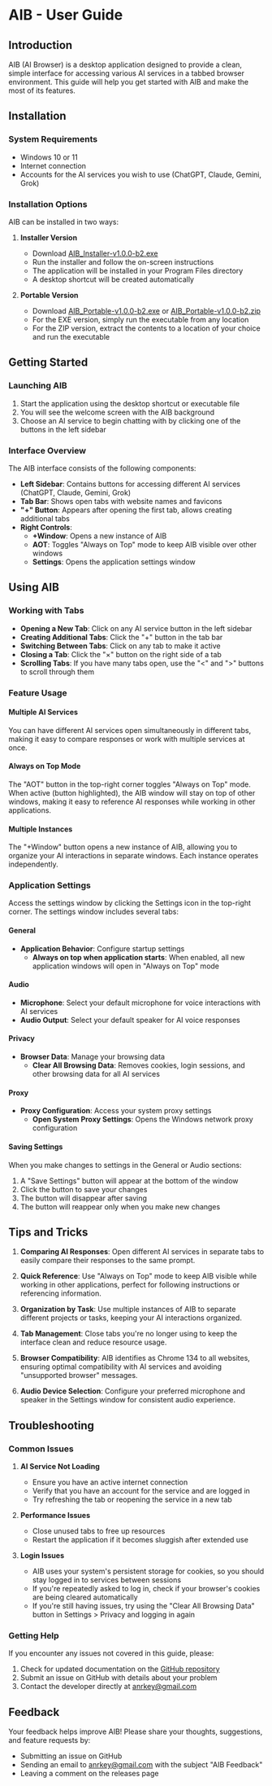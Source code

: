 # AIB - User Guide

## Introduction

AIB (AI Browser) is a desktop application designed to provide a clean, simple interface for accessing various AI services in a tabbed browser environment. This guide will help you get started with AIB and make the most of its features.

## Installation

### System Requirements
- Windows 10 or 11
- Internet connection
- Accounts for the AI services you wish to use (ChatGPT, Claude, Gemini, Grok)

### Installation Options

AIB can be installed in two ways:

1. **Installer Version**
   - Download [AIB_Installer-v1.0.0-b2.exe](https://github.com/AnRkey/AIB/releases/download/v1.0.0-b2/AIB_Installer-v1.0.0-b2.exe)
   - Run the installer and follow the on-screen instructions
   - The application will be installed in your Program Files directory
   - A desktop shortcut will be created automatically

2. **Portable Version**
   - Download [AIB_Portable-v1.0.0-b2.exe](https://github.com/AnRkey/AIB/releases/download/v1.0.0-b2/AIB_Portable-v1.0.0-b2.exe) or [AIB_Portable-v1.0.0-b2.zip](https://github.com/AnRkey/AIB/releases/download/v1.0.0-b2/AIB_Portable-v1.0.0-b2.zip)
   - For the EXE version, simply run the executable from any location
   - For the ZIP version, extract the contents to a location of your choice and run the executable

## Getting Started

### Launching AIB

1. Start the application using the desktop shortcut or executable file
2. You will see the welcome screen with the AIB background
3. Choose an AI service to begin chatting with by clicking one of the buttons in the left sidebar

### Interface Overview

The AIB interface consists of the following components:

- **Left Sidebar**: Contains buttons for accessing different AI services (ChatGPT, Claude, Gemini, Grok)
- **Tab Bar**: Shows open tabs with website names and favicons
- **"+" Button**: Appears after opening the first tab, allows creating additional tabs
- **Right Controls**:
  - **+Window**: Opens a new instance of AIB
  - **AOT**: Toggles "Always on Top" mode to keep AIB visible over other windows
  - **Settings**: Opens the application settings window

## Using AIB

### Working with Tabs

- **Opening a New Tab**: Click on any AI service button in the left sidebar
- **Creating Additional Tabs**: Click the "+" button in the tab bar
- **Switching Between Tabs**: Click on any tab to make it active
- **Closing a Tab**: Click the "×" button on the right side of a tab
- **Scrolling Tabs**: If you have many tabs open, use the "<" and ">" buttons to scroll through them

### Feature Usage

#### Multiple AI Services
You can have different AI services open simultaneously in different tabs, making it easy to compare responses or work with multiple services at once.

#### Always on Top Mode
The "AOT" button in the top-right corner toggles "Always on Top" mode. When active (button highlighted), the AIB window will stay on top of other windows, making it easy to reference AI responses while working in other applications.

#### Multiple Instances
The "+Window" button opens a new instance of AIB, allowing you to organize your AI interactions in separate windows. Each instance operates independently.

### Application Settings

Access the settings window by clicking the Settings icon in the top-right corner. The settings window includes several tabs:

#### General
- **Application Behavior**: Configure startup settings
  - **Always on top when application starts**: When enabled, all new application windows will open in "Always on Top" mode

#### Audio
- **Microphone**: Select your default microphone for voice interactions with AI services
- **Audio Output**: Select your default speaker for AI voice responses

#### Privacy
- **Browser Data**: Manage your browsing data
  - **Clear All Browsing Data**: Removes cookies, login sessions, and other browsing data for all AI services

#### Proxy
- **Proxy Configuration**: Access your system proxy settings
  - **Open System Proxy Settings**: Opens the Windows network proxy configuration

#### Saving Settings
When you make changes to settings in the General or Audio sections:
1. A "Save Settings" button will appear at the bottom of the window
2. Click the button to save your changes
3. The button will disappear after saving
4. The button will reappear only when you make new changes

## Tips and Tricks

1. **Comparing AI Responses**: Open different AI services in separate tabs to easily compare their responses to the same prompt.

2. **Quick Reference**: Use "Always on Top" mode to keep AIB visible while working in other applications, perfect for following instructions or referencing information.

3. **Organization by Task**: Use multiple instances of AIB to separate different projects or tasks, keeping your AI interactions organized.

4. **Tab Management**: Close tabs you're no longer using to keep the interface clean and reduce resource usage.

5. **Browser Compatibility**: AIB identifies as Chrome 134 to all websites, ensuring optimal compatibility with AI services and avoiding "unsupported browser" messages.

6. **Audio Device Selection**: Configure your preferred microphone and speaker in the Settings window for consistent audio experience.

## Troubleshooting

### Common Issues

1. **AI Service Not Loading**
   - Ensure you have an active internet connection
   - Verify that you have an account for the service and are logged in
   - Try refreshing the tab or reopening the service in a new tab

2. **Performance Issues**
   - Close unused tabs to free up resources
   - Restart the application if it becomes sluggish after extended use

3. **Login Issues**
   - AIB uses your system's persistent storage for cookies, so you should stay logged in to services between sessions
   - If you're repeatedly asked to log in, check if your browser's cookies are being cleared automatically
   - If you're still having issues, try using the "Clear All Browsing Data" button in Settings > Privacy and logging in again

### Getting Help

If you encounter any issues not covered in this guide, please:

1. Check for updated documentation on the [GitHub repository](https://github.com/AnRkey/AIB)
2. Submit an issue on GitHub with details about your problem
3. Contact the developer directly at anrkey@gmail.com

## Feedback

Your feedback helps improve AIB! Please share your thoughts, suggestions, and feature requests by:

- Submitting an issue on GitHub
- Sending an email to anrkey@gmail.com with the subject "AIB Feedback"
- Leaving a comment on the releases page 